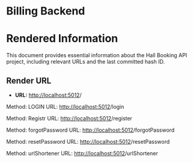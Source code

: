 # Billing Backend

# Rendered Information

This document provides essential information about the Hall Booking API project, including relevant URLs and the last committed hash ID.

## Render URL

- **URL:**  [http://localhost:5012]([https://giridharan-5.onrender.com](https://capstone-project-fsd.onrender.com))/



Method: LOGIN
URL: [http://localhost:5012](https://giridharan-5.onrender.com)/login



Method: Registr
URL: [http://localhost:5012](https://giridharan-5.onrender.com)/register

Method: forgotPassword
URL: [http://localhost:5012](https://giridharan-5.onrender.com)/forgotPassword

Method: resetPassword
URL: [http://localhost:5012](https://giridharan-5.onrender.com)/resetPassword

Method: urlShortener
URL: [http://localhost:5012](https://giridharan-5.onrender.com)/urlShortener


